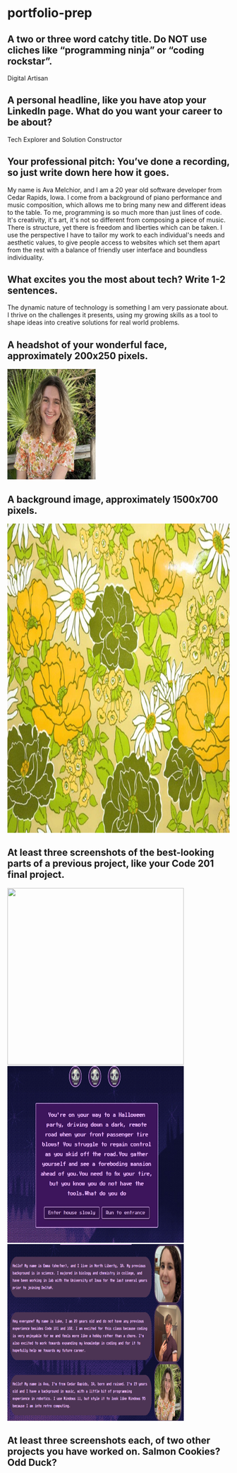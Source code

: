 # portfolio-prep

## A two or three word catchy title. Do NOT use cliches like “programming ninja” or “coding rockstar”.

Digital Artisan

## A personal headline, like you have atop your LinkedIn page. What do you want your career to be about?

Tech Explorer and Solution Constructor

## Your professional pitch: You’ve done a recording, so just write down here how it goes.

My name is Ava Melchior, and I am a 20 year old software developer from Cedar Rapids, Iowa. I come from a background of piano performance and music composition, which allows me to bring many new and different ideas to the table. To me, programming is so much more than just lines of code. It's creativity, it's art, it's not so different from composing a piece of music. There is structure, yet there is freedom and liberties which can be taken. I use the perspective I have to tailor my work to each individual's needs and aesthetic values, to give people access to websites which set them apart from the rest with a balance of friendly user interface and boundless individuality.

## What excites you the most about tech? Write 1-2 sentences.

The dynamic nature of technology is something I am very passionate about. I thrive on the challenges it presents, using my growing skills as a tool to shape ideas into creative solutions for real world problems.

## A headshot of your wonderful face, approximately 200x250 pixels.

<img src='/images/unnamed.jpg' width="200" height="250">

## A background image, approximately 1500x700 pixels.

<img src='/images/70sfloral.webp' width="1500" height="700">

## At least three screenshots of the best-looking parts of a previous project, like your Code 201 final project.

<img src='../imgaes/getaway.jpg' width="400" height="400">
<img src='/images/getaway2.jpg' width="400" height="400">
<img src='/images/Screenshot 2024-01-17 151443.png' width="400" height="400">


## At least three screenshots each, of two other projects you have worked on. Salmon Cookies? Odd Duck?


